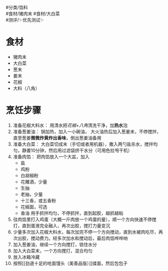 #分类/馅料  
#食材/猪肉末 #食材/大白菜  
#测评/✨优先测试✨  

# 食材
- 猪肉末
- 大白菜
- 葱末
- 姜末
- 花椒
- 大料（八角）

# 烹饪步骤
1. 准备花椒大料水：
   用清水把*花椒+八角*清洗干净，加**热水**泡
2. 准备葱姜油：
   锅加热，加入一小碗油， 大火油热后加入葱姜末，不停搅拌，直至葱姜**微微炸黄炸出香味**，倒出葱姜油备用
3. 准备大白菜：
   大白菜切成末（手切或者用机器），撒入两勺盐杀水，搅拌均匀，静置10分钟，然后用过滤袋挤干水分（可用色拉甩干机）
4. 准备肉馅：
   把肉馅放入一个大盆，加入
	- 盐
	- 鸡粉
	- 白胡椒粉
	- 花雕酒，少量
	- 生抽
	- 老抽，少量
	- 十三香，或五香粉
	- 花椒面，可选
	- 香油
	用手抓拌均匀，不停抓拌，直到起胶，越抓越粘
5. 往肉馅里打入鸡蛋（大概一斤肉放一个鸡蛋的量），顺一个方向快速不停搅打，直到蛋液完全融入，再次出胶，搅打力量变沉
6. 少量多次加入花椒大料水，每次加完不停一个方向搅动，直到水被肉吃尽，再次出胶，搅动费力。经多次加水和搅动后，最后肉馅哗哗响
7. 加入葱姜油，继续一个方向搅打，锁住水分
8. 加入大白菜末，一个方向搅打，混合均匀
9. 放入冰箱冷藏
10. 按照[[劲道十足的呛面馒头（美善品版）]]揉面，然后包包子
